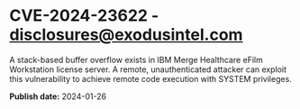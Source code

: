 # CVE-2024-23622 - disclosures@exodusintel.com

A stack-based buffer overflow exists in IBM Merge Healthcare eFilm Workstation license server. A remote, unauthenticated attacker can exploit this vulnerability to achieve remote code execution with SYSTEM privileges.


**Publish date:** 2024-01-26
